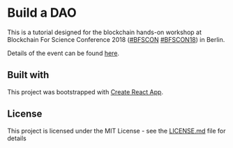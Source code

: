 # Build a DAO

This is a tutorial designed for the blockchain hands-on workshop at Blockchain For Science Conference 2018 ([#BFSCON](https://twitter.com/hashtag/BFSCON) [#BFSCON18](https://twitter.com/hashtag/BFSCON18)) in Berlin.

Details of the event can be found [here](https://www.blockchainforscience.com/2018/08/29/steps-blockchain-science-workshop-berlin-2018/).

## Built with

This project was bootstrapped with [Create React App](https://github.com/facebook/create-react-app).

## License

This project is licensed under the MIT License - see the [LICENSE.md](LICENSE.md) file for details
